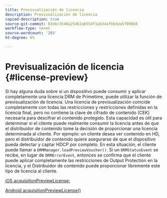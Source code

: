 ```yaml
---
title: Previsualización de licencia
description: Previsualización de licencia
copied-description: true
source-git-commit: 02ebc3548a254b2a6554f1ab34afbb3ea5f09bb8
workflow-type: tm+mt
source-wordcount: '203'
ht-degree: 0%

---
```


# Previsualización de licencia {#license-preview}

Si hay alguna duda sobre si un dispositivo puede consumir y aplicar completamente una licencia DRM de Primetime, puede utilizar la función de previsualización de licencia. Una licencia de previsualización coincide completamente con todas las restricciones y restricciones definidas en la licencia final, pero no contiene la clave de cifrado de contenido (CEK) necesaria para descifrar el contenido protegido. Esta capacidad es útil para determinar si el cliente puede realmente consumir la licencia antes de que el distribuidor de contenido tome la decisión de proporcionar una licencia determinada al cliente. Por ejemplo: un cliente desea ver contenido en HD, pero el distribuidor de contenido quiere asegurarse de que el dispositivo pueda detectar y captar HDCP por completo. En esta situación, el cliente puede llamar a `DRMManager.loadPreviewVoucher()`. Si un `DRMStatusEvent` se recibe, en lugar de `DRMErrorEvent`, entonces se confirma que el cliente puede aplicar completamente las restricciones de Output Protection en la licencia, y el Distribuidor de contenido puede proporcionar libremente este tipo de licencia al cliente.

[iOS acquisitionPreviewLicense:](https://help.adobe.com/en_US/primetime/api/drm-apis/client/ios/interface_d_r_m_manager.html#a3baac603bdd8826624dbe97f9faaba10)

[Android acquisitionPreviewLicense()](https://help.adobe.com/en_US/primetime/api/drm-apis/client/android/com/adobe/ave/drm/DRMManager.html#acquirePreviewLicense(com.adobe.ave.drm.DRMMetadata,%20com.adobe.ave.drm.DRMOperationErrorCallback,%20com.adobe.ave.drm.DRMLicenseAcquiredCallback))
